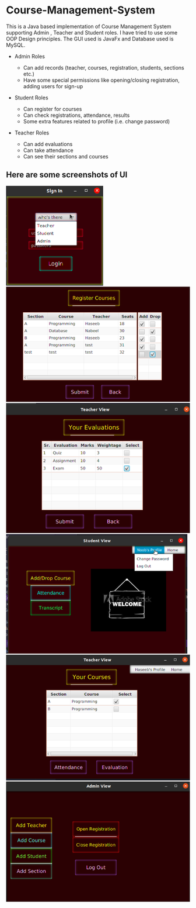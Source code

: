 # Course-Management-System

This is a Java based implementation of Course Management System supporting Admin , Teacher and Student roles.
I have tried to use some OOP Design principles. The GUI used is JavaFx and Database used is MySQL.

* Admin Roles 

   * Can add records (teacher, courses, registration, students, sections etc.)
   * Have some special permissions like opening/closing registration, adding users for sign-up

* Student Roles 
   * Can register for courses
   * Can check registrations, attendance, results
   * Some extra features related to profile (i.e. change password)

* Teacher Roles
   * Can add evaluations
   * Can take attendance
   * Can see their sections and courses


## Here are some screenshots of UI

![alt text](/CRS-Project/images/login.png)
![alt text](/CRS-Project/images/register_course.png)
![alt text](/CRS-Project/images/evals.png)
![alt text](/CRS-Project/images/student_view.png)
![alt text](/CRS-Project/images/teacher.png)
![alt text](/CRS-Project/images/admin.png)




